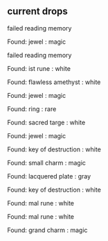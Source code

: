## current drops

failed reading memory
Found: jewel : magic
failed reading memory
Found: ist rune : white
Found: flawless amethyst : white
Found: jewel : magic
Found: ring : rare
Found: sacred targe : white
Found: jewel : magic
Found: key of destruction : white
Found: small charm : magic
Found: lacquered plate : gray
Found: key of destruction : white
Found: mal rune : white
Found: mal rune : white
Found: grand charm : magic
